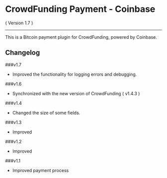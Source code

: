 CrowdFunding Payment - Coinbase
==========================
( Version 1.7 )
- - -

This is a Bitcoin payment plugin for CrowdFunding, powered by Coinbase. 

Changelog
---------

###v1.7
* Improved the functionality for logging errors and debugging. 

###v1.6
* Synchronized with the new version of CrowdFunding ( v1.4.3 )

###v1.4
* Changed the size of some fields.

###v1.3
* Improved

###v1.2
* Improved

###v1.1
* Improved payment process